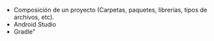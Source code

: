 
- Composición de un proyecto (Carpetas, paquetes, librerías, tipos de archivos, etc).
- Android Studio
- Gradle"

